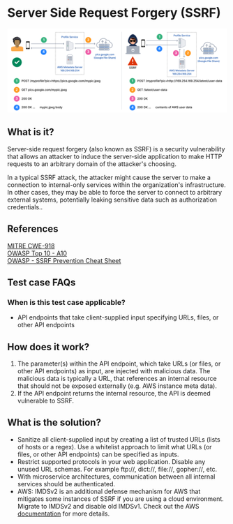 # Server Side Request Forgery (SSRF)
![SSRF](../../assets/SSRF.svg)

## What is it?
Server-side request forgery (also known as SSRF) is a security vulnerability that allows an attacker to induce the server-side application to make HTTP requests to an arbitrary domain of the attacker's choosing.

In a typical SSRF attack, the attacker might cause the server to make a connection to internal-only services within the organization's infrastructure. In other cases, they may be able to force the server to connect to arbitrary external systems, potentially leaking sensitive data such as authorization credentials..

## References
[MITRE CWE-918](https://owasp.org/www-project-api-security/)  
[OWASP Top 10 - A10](https://owasp.org/Top10/A10_2021-Server-Side_Request_Forgery_%28SSRF%29/)   
[OWASP - SSRF Prevention Cheat Sheet](https://cheatsheetseries.owasp.org/cheatsheets/Server_Side_Request_Forgery_Prevention_Cheat_Sheet.html)

## Test case FAQs
### When is this test case applicable?
* API endpoints that take client-supplied input specifying URLs, files, or other API endpoints


## How does it work?
1. The parameter(s) within the API endpoint, which take URLs (or files, or other API endpoints) as input, are injected with malicious data. The malicious data is typically a URL, that references an internal resource that should not be exposed externally (e.g. AWS instance meta data).
2. If the API endpoint returns the internal resource, the API is deemed vulnerable to SSRF.

## What is the solution?
* Sanitize all client-supplied input by creating a list of trusted URLs (lists of hosts or a regex). Use a whitelist approach to limit what URLs (or files, or other API endpoints) can be specified as inputs.
* Restrict supported protocols in your web application. Disable any unused URL schemas. For example ftp://, dict://, file://, gopher://, etc.
* With microservice architectures, communication between all internal services should be authenticated.
* AWS: IMDSv2 is an additional defense mechanism for AWS that mitigates some instances of SSRF if you are using a cloud environment. Migrate to IMDSv2 and disable old IMDSv1. Check out the AWS [documentation](https://docs.aws.amazon.com/AWSEC2/latest/UserGuide/configuring-instance-metadata-service.html) for more details.